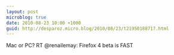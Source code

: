 ```yaml
---
layout: post
microblog: true
date: 2010-08-23 10:00 +1000
guid: http://desparoz.micro.blog/2010/08/23/t21950188717.html
---
```

Mac or PC? RT @renailemay: Firefox 4 beta is FAST
